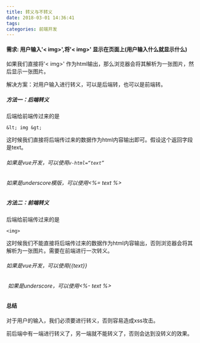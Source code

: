 ```yaml
---
title: 转义与不转义
date: 2018-03-01 14:36:41
tags:
categories: 前端开发
---
```


#### 需求: 用户输入'< img>',将'< img>' 显示在页面上(用户输入什么就显示什么)

如果我们直接将'< img>' 作为html输出，那么浏览器会将其解析为一张图片，然后显示一张图片。

解决方案：对用户输入进行转义，可以是后端转，也可以是前端转。

##### 方法一：后端转义

后端给前端传过来的是

```
&lt; img &gt;
```

这时候我们直接将后端传过来的数据作为html内容输出即可。假设这个返回字段是text。

###### 如果是vue开发，可以使用```v-html=“text”```

###### 如果是underscore模版，可以使用<%= text %>

##### 方法二：前端转义

后端给前端传过来的是

```
<img>
```

这时候我们不能直接将后端传过来的数据作为html内容输出，否则浏览器会将其解析为一张图片。需要在前端进行一次转义。

###### 如果是vue开发，可以使用{{text}}

######  如果是underscore，可以使用<%- text %>

#### 总结

对于用户的输入，我们必须要进行转义，否则容易造成xss攻击。

前后端中有一端进行转义了，另一端就不能转义了，否则会达到没转义的效果。



